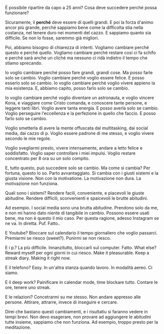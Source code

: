 È possibile ripartire da capo a 25 anni? Cosa deve succedere perché possa funzionare?

Sicuramente, il **perché** deve essere di quelli grandi. E poi la forza d'animo ancor più grande, perché sappiamo bene come la difficolta stia nella costanza, nel tenere duro nei momenti del cazzo.  E sappiamo quanto sia difficile. Se non lo fosse, saremmo già migliori.

Poi, abbiamo bisogno di chiarezza di intenti. Vogliamo cambiare perché questo e perché quello. Vogliamo cambiare perché restare cosí ci fa schifo e perché sarà anche un cliché ma nessuno ci ridà indietro il tempo che stiamo sprecando.

Io voglio cambiare perché posso fare grandi, grandi cose. Ma posso farle solo se cambio. Voglio cambiare perché voglio essere felice. E posso esserlo solo se cambio. 
Io voglio cambiare perché voglio vivere appieno la mia esistenza. E, abbiamo capito, posso farlo solo se cambio.

Io voglio cambiare perché voglio diventare un astronauta,  e voglio vincere Kona, e viaggiare come Cristo comanda, e conoscere tante persone, e leggere tanti libri. Voglio avere tanta energia. E posso averla solo se cambio.
Voglio perseguire l'eccellenza e la perfezione in quello che faccio. E posso farlo solo se cambio.

Voglio smetterla di avere la mente offuscata dal multitasking, dai social media, dai cazzo di p. Voglio essere padrone di me stesso, e voglio vivere secondo le mie regole. 


Voglio svegliarmi presto, vivere intensamente, andare a letto felice e soddisfatto. Voglio saper controllare i miei impulsi. Voglio restare concentrato per 8 ora su un solo compito.


E, tutto questo, può succedere solo se cambio. Ma come si cambia? 
Per fortuna, questo lo so. Parto avvantaggiato.
Si cambia con i giusti sistemi e la giusta visione. Non con la motivatione. La motivazione non dura. La motivazione non funziona. 

Quali sono i sistemi? Rendere facili, conveniente, e piacevoli le giuste abitudine.
Rendere difficili, sconvenienti e spaicevoli le brutte abitudini.


Ad esempio. I social media sono una brutta abitudine. Prendono solo da me, e non mi hanno dato niente di tangibile in cambio. Possono essere usati bene, ma non è questo il mio caso. Per questa ragione, adesso Instagram se ne va. In diretta. Puf. Fatto..


E Youtube? Bloccare sul calendario il tempo giornaliero che voglio passarci. Premiarmi se riesco (sweet?). Punirmi se non riesco.


E i p.? La più difficile. Innanzitutto, bloccarli sul computer. Fatto. What else? Reward myself per ogni giorni in cui riesco. Make it pleasurable. Keep a streak diary. Making it right now.


E il telefono? Easy. In un'altra stanza quando lavoro. In modalità aereo. Ci siamo.

E il deep work? Painificare in calendar mode, time blockare tutto. Contare le ore, tenere uno streak.


E le relazioni? Concetrarmi su me stesso. Non andare appresso alle persone. Attirare, attrarre, invece di inseguire e cercare.


Direi che bastano questi cambiamenti, e i risultatiu si faranno vedere in tempi brevi. Non devo esagerare, non provare ad aggiungere le abitudini tutte insieme, sappiamo che non funziona. Ad esempio, troppo presto per la meditazione. 


